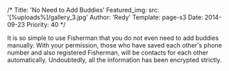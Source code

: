 /*
Title: 'No Need to Add Buddies'
Featured_img: 
  src: '[%uploads%]/gallery_3.jpg'
Author: 'Redy'
Template: page-s3
Date: 2014-09-23
Priority: 40
*/
<p>It is so simple to use Fisherman that you do not even need to add buddies manually. With your permission, those who have saved each other's phone number and also registered Fisherman, will be contacts for each other automatically. Undoubtedly, all the information has been encrypted strictly.</p>